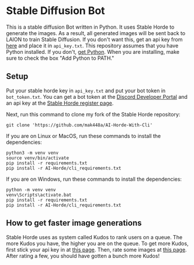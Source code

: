 # Stable Diffusion Bot

This is a stable diffusion Bot written in Python. It uses Stable Horde to generate the images.
As a result, all generated images will be sent back to LAION to train Stable Diffusion. If you don't want this, get an api key from [here](https://stablehorde.net/register) and place it in `api_key.txt`.
This repository assumes that you have Python installed. If you don't, [get Python](https://python.org/downloads). When you are installing, make sure to check the box "Add Python to PATH."


## Setup
Put your stable horde key in ```api_key.txt``` and put your bot token in ```bot_token.txt```. You can get a bot token at the [Discord Developer Portal](https://discord.com/developers/applications) and an api key at the [Stable Horde register page](https://stablehorde.net/register).

Next, run this command to clone my fork of the Stable Horde repository:
```shell
git clone 'https://github.com/mak448a/AI-Horde-With-Cli'
```

If you are on Linux or MacOS, run these commands to install the dependencies:
```shell
python3 -m venv venv
source venv/bin/activate
pip install -r requirements.txt
pip install -r AI-Horde/cli_requirements.txt
```

If you are on Windows, run these commands to install the dependencies:
```shell
python -m venv venv
venv\Scripts\activate.bat
pip install -r requirements.txt
pip install -r AI-Horde/cli_requirements.txt
```


## How to get faster image generations
Stable Horde uses as system called Kudos to rank users on a queue. The more Kudos you have, the higher you are on the queue. To get more Kudos, first stick your api key in at [this page](https://tinybots.net/artbot/settings). Then, rate some images at [this page](https://tinybots.net/artbot/rate). After rating a few, you should have gotten a bunch more Kudos!
